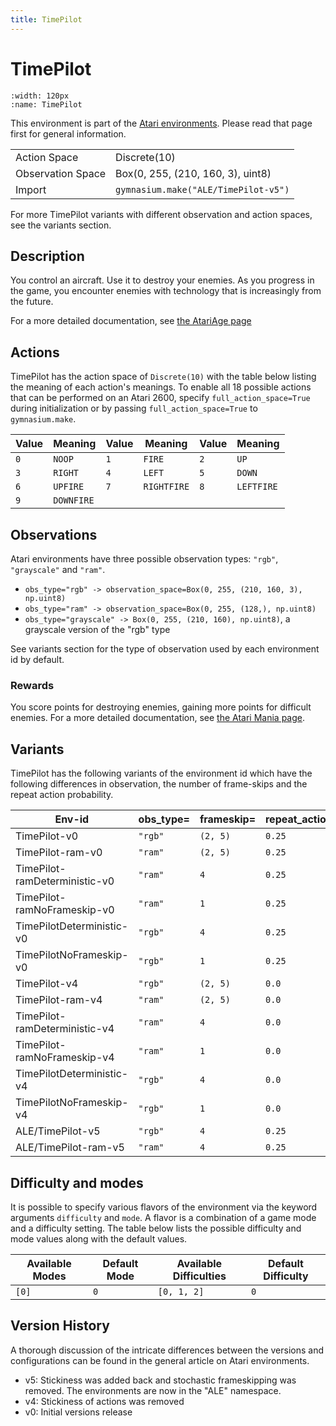 ```yaml
---
title: TimePilot
---
```


# TimePilot

```{figure} ../../_static/videos/atari/time_pilot.gif
:width: 120px
:name: TimePilot
```

This environment is part of the <a href='..'>Atari environments</a>. Please read that page first for general information.

|   |   |
|---|---|
| Action Space | Discrete(10) |
| Observation Space | Box(0, 255, (210, 160, 3), uint8) |
| Import | `gymnasium.make("ALE/TimePilot-v5")` |

For more TimePilot variants with different observation and action spaces, see the variants section.

## Description

You control an aircraft. Use it to destroy your enemies. As you progress in the game, you encounter enemies with technology that is increasingly from the future.

For a more detailed documentation, see [the AtariAge page](http://www.atarimania.com/game-atari-2600-vcs-time-pilot_8038.html)

## Actions

TimePilot has the action space of `Discrete(10)` with the table below listing the meaning of each action's meanings.
To enable all 18 possible actions that can be performed on an Atari 2600, specify `full_action_space=True` during
initialization or by passing `full_action_space=True` to `gymnasium.make`.

| Value   | Meaning    | Value   | Meaning     | Value   | Meaning    |
|---------|------------|---------|-------------|---------|------------|
| `0`     | `NOOP`     | `1`     | `FIRE`      | `2`     | `UP`       |
| `3`     | `RIGHT`    | `4`     | `LEFT`      | `5`     | `DOWN`     |
| `6`     | `UPFIRE`   | `7`     | `RIGHTFIRE` | `8`     | `LEFTFIRE` |
| `9`     | `DOWNFIRE` |         |             |         |            |

## Observations

Atari environments have three possible observation types: `"rgb"`, `"grayscale"` and `"ram"`.

- `obs_type="rgb" -> observation_space=Box(0, 255, (210, 160, 3), np.uint8)`
- `obs_type="ram" -> observation_space=Box(0, 255, (128,), np.uint8)`
- `obs_type="grayscale" -> Box(0, 255, (210, 160), np.uint8)`, a grayscale version of the "rgb" type

See variants section for the type of observation used by each environment id by default.

### Rewards

You score points for destroying enemies, gaining more points for difficult enemies. For a more detailed documentation, see [the Atari Mania page](http://www.atarimania.com/game-atari-2600-vcs-time-pilot_8038.html).


## Variants

TimePilot has the following variants of the environment id which have the following differences in observation,
the number of frame-skips and the repeat action probability.

| Env-id                        | obs_type=   | frameskip=   | repeat_action_probability=   |
|-------------------------------|-------------|--------------|------------------------------|
| TimePilot-v0                  | `"rgb"`     | `(2, 5)`     | `0.25`                       |
| TimePilot-ram-v0              | `"ram"`     | `(2, 5)`     | `0.25`                       |
| TimePilot-ramDeterministic-v0 | `"ram"`     | `4`          | `0.25`                       |
| TimePilot-ramNoFrameskip-v0   | `"ram"`     | `1`          | `0.25`                       |
| TimePilotDeterministic-v0     | `"rgb"`     | `4`          | `0.25`                       |
| TimePilotNoFrameskip-v0       | `"rgb"`     | `1`          | `0.25`                       |
| TimePilot-v4                  | `"rgb"`     | `(2, 5)`     | `0.0`                        |
| TimePilot-ram-v4              | `"ram"`     | `(2, 5)`     | `0.0`                        |
| TimePilot-ramDeterministic-v4 | `"ram"`     | `4`          | `0.0`                        |
| TimePilot-ramNoFrameskip-v4   | `"ram"`     | `1`          | `0.0`                        |
| TimePilotDeterministic-v4     | `"rgb"`     | `4`          | `0.0`                        |
| TimePilotNoFrameskip-v4       | `"rgb"`     | `1`          | `0.0`                        |
| ALE/TimePilot-v5              | `"rgb"`     | `4`          | `0.25`                       |
| ALE/TimePilot-ram-v5          | `"ram"`     | `4`          | `0.25`                       |

## Difficulty and modes

It is possible to specify various flavors of the environment via the keyword arguments `difficulty` and `mode`.
A flavor is a combination of a game mode and a difficulty setting. The table below lists the possible difficulty and mode values
along with the default values.

| Available Modes   | Default Mode   | Available Difficulties   | Default Difficulty   |
|-------------------|----------------|--------------------------|----------------------|
| `[0]`             | `0`            | `[0, 1, 2]`              | `0`                  |

## Version History

A thorough discussion of the intricate differences between the versions and configurations can be found in the general article on Atari environments.

* v5: Stickiness was added back and stochastic frameskipping was removed. The environments are now in the "ALE" namespace.
* v4: Stickiness of actions was removed
* v0: Initial versions release
